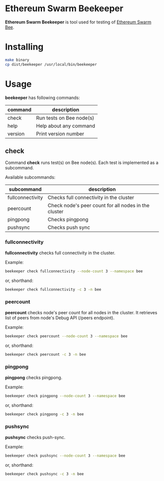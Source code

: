 # Ethereum Swarm Beekeeper

**Ethereum Swarm Beekeeper** is tool used for testing of [Ethereum Swarm Bee](https://github.com/ethersphere/bee).

# Installing

```bash
make binary
cp dist/beekeeper /usr/local/bin/beekeeper
```

# Usage

**beekeeper** has following commands:

|command|description|
|-------|-----------|
| check | Run tests on Bee node(s) |
| help | Help about any command |
| version | Print version number |

## check

Command **check** runs test(s) on Bee node(s).
 Each test is implemented as a subcommand.

Available subcommands:

|subcommand|description|
|----------|-----------|
| fullconnectivity | Checks full connectivity in the cluster |
| peercount | Check node's peer count for all nodes in the cluster |
| pingpong | Checks pingpong |
| pushsync | Checks push sync |

### fullconnectivity

**fullconnectivity** checks full connectivity in the cluster.

Example:
```bash
beekeeper check fullconnectivity --node-count 3 --namespace bee
```
 or, shorthand:
 ```bash
beekeeper check fullconnectivity -c 3 -n bee
```

### peercount

**peercount** checks node's peer count for all nodes in the cluster.
It retrieves list of peers from node's Debug API (/peers endpoint).

Example:
```bash
beekeeper check peercount --node-count 3 --namespace bee
```
 or, shorthand:
 ```bash
beekeeper check peercount -c 3 -n bee
```

### pingpong

**pingpong** checks pingpong.

Example:
```bash
beekeeper check pingpong --node-count 3 --namespace bee
```
 or, shorthand:
 ```bash
beekeeper check pingpong -c 3 -n bee
```

### pushsync

**pushsync** checks push-sync.

Example:
```bash
beekeeper check pushsync --node-count 3 --namespace bee
```
 or, shorthand:
 ```bash
beekeeper check pushsync -c 3 -n bee
```
